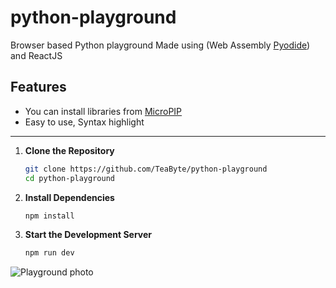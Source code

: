 # python-playground

Browser based Python playground
Made using (Web Assembly [Pyodide](https://pyodide.org/en/stable/)) and ReactJS

## Features

- You can install libraries from [MicroPIP](https://pyodide.org/en/stable/usage/loading-packages.html#micropip)
- Easy to use, Syntax highlight

---

1. **Clone the Repository**

   ```sh
   git clone https://github.com/TeaByte/python-playground
   cd python-playground
   ```

2. **Install Dependencies**

   ```sh
   npm install
   ```

3. **Start the Development Server**

   ```sh
   npm run dev
   ```

![Playground photo](https://i.ibb.co/g41GCtN/image.png)
